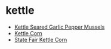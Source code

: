 # kettle

 * [Kettle Seared Garlic Pepper Mussels](index/k/kettle-seared-garlic-pepper-mussels-363229.json)
 * [Kettle Corn](index/k/kettle-corn.json)
 * [State Fair Kettle Corn](index/s/state-fair-kettle-corn.json)
